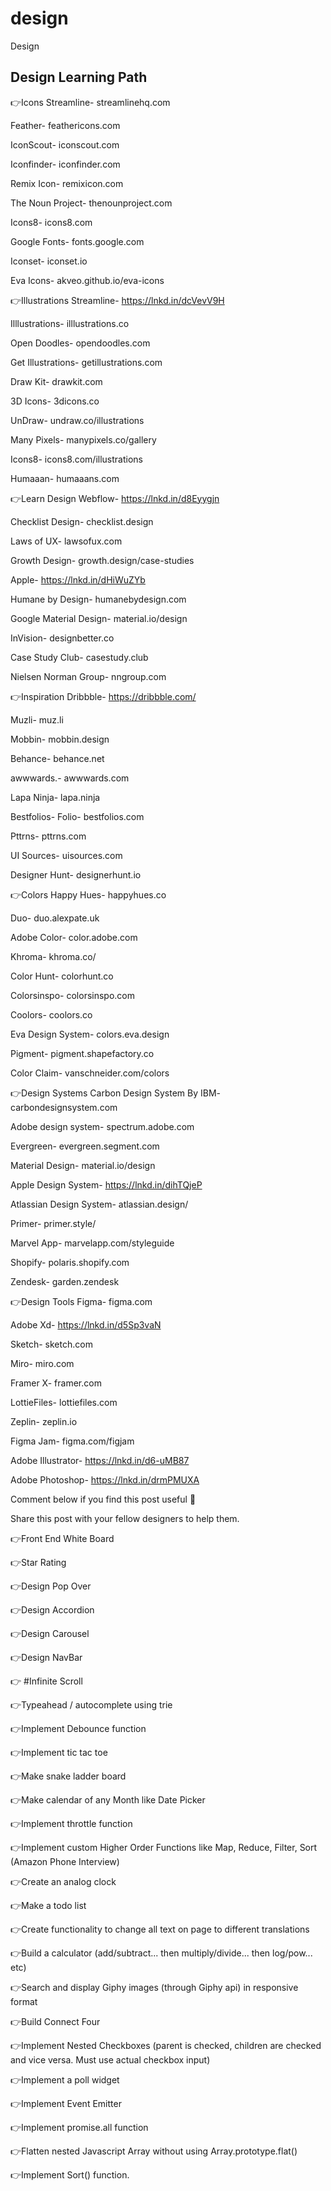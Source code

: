 # design
Design


## Design Learning Path

👉Icons
Streamline- streamlinehq.com

Feather- feathericons.com

IconScout- iconscout.com

Iconfinder- iconfinder.com

Remix Icon- remixicon.com

The Noun Project- thenounproject.com

Icons8- icons8.com

Google Fonts- fonts.google.com

Iconset- iconset.io

Eva Icons- akveo.github.io/eva-icons

👉Illustrations
Streamline- https://lnkd.in/dcVevV9H

Illlustrations- illlustrations.co

Open Doodles- opendoodles.com

Get Illustrations- getillustrations.com

Draw Kit- drawkit.com

3D Icons- 3dicons.co

UnDraw- undraw.co/illustrations

Many Pixels- manypixels.co/gallery

Icons8- icons8.com/illustrations

Humaaan- humaaans.com


👉Learn Design
Webflow- https://lnkd.in/d8Eyygjn

Checklist Design- checklist.design

Laws of UX- lawsofux.com

Growth Design- growth.design/case-studies

Apple- https://lnkd.in/dHiWuZYb

Humane by Design- humanebydesign.com

Google Material Design- material.io/design

InVision- designbetter.co

Case Study Club- casestudy.club

Nielsen Norman Group- nngroup.com



👉Inspiration
Dribbble- https://dribbble.com/

Muzli- muz.li

Mobbin- mobbin.design

Behance- behance.net

awwwards.- awwwards.com

Lapa Ninja- lapa.ninja

Bestfolios- Folio- bestfolios.com

Pttrns- pttrns.com

UI Sources- uisources.com

Designer Hunt- designerhunt.io



👉Colors
Happy Hues- happyhues.co

Duo- duo.alexpate.uk

Adobe Color- color.adobe.com

Khroma- khroma.co/

Color Hunt- colorhunt.co

Colorsinspo- colorsinspo.com

Coolors- coolors.co

Eva Design System- colors.eva.design

Pigment- pigment.shapefactory.co

Color Claim- vanschneider.com/colors



👉Design Systems
Carbon Design System By IBM- carbondesignsystem.com

Adobe design system- spectrum.adobe.com

Evergreen- evergreen.segment.com

Material Design- material.io/design

Apple Design System- https://lnkd.in/dihTQjeP

Atlassian Design System- atlassian.design/

Primer- primer.style/

Marvel App- marvelapp.com/styleguide

Shopify- polaris.shopify.com

Zendesk- garden.zendesk


👉Design Tools
Figma- figma.com

Adobe Xd- https://lnkd.in/d5Sp3vaN

Sketch- sketch.com

Miro- miro.com

Framer X- framer.com

LottieFiles- lottiefiles.com

Zeplin- zeplin.io

Figma Jam- figma.com/figjam

Adobe Illustrator- https://lnkd.in/d6-uMB87

Adobe Photoshop- https://lnkd.in/drmPMUXA


Comment below if you find this post useful 📝

Share this post with your fellow designers to help them.



👉Front End White Board

👉Star Rating

👉Design Pop Over

👉Design Accordion

👉Design Carousel

👉Design NavBar

👉 #Infinite Scroll

👉Typeahead / autocomplete using trie

👉Implement Debounce function

👉Implement tic tac toe

👉Make snake ladder board

👉Make calendar of any Month like Date Picker

👉Implement throttle function

👉Implement custom Higher Order Functions like Map, Reduce, Filter, Sort (Amazon Phone Interview)

👉Create an analog clock

👉Make a todo list

👉Create functionality to change all text on page to different translations

👉Build a calculator (add/subtract... then multiply/divide... then log/pow... etc)

👉Search and display Giphy images (through Giphy api) in responsive format

👉Build Connect Four

👉Implement Nested Checkboxes (parent is checked, children are checked and vice versa. Must use actual checkbox input)

👉Implement a poll widget

👉Implement Event Emitter

👉Implement promise.all function

👉Flatten nested Javascript Array without using Array.prototype.flat()

👉Implement Sort() function.
